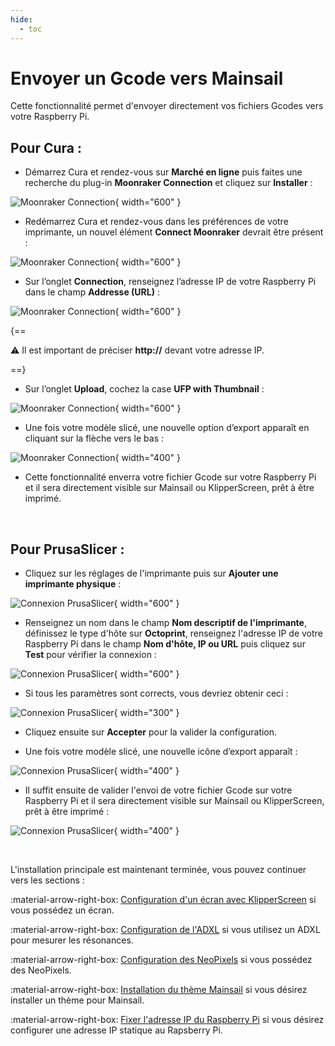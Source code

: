 ```yaml
---
hide:
  - toc
---
```


# Envoyer un Gcode vers Mainsail

Cette fonctionnalité permet d'envoyer directement vos fichiers Gcodes vers votre Raspberry Pi.


## Pour Cura :

- Démarrez Cura et rendez-vous sur **Marché en ligne** puis faites une recherche du plug-in **Moonraker Connection** et cliquez sur **Installer** :

![Moonraker Connection](../assets/img/configurations/moonraker-connection-1.png){ width="600" }

- Redémarrez Cura et rendez-vous dans les préférences de votre imprimante, un nouvel élément **Connect Moonraker** devrait être présent :

![Moonraker Connection](../assets/img/configurations/moonraker-connection-2.png){ width="600" }

- Sur l’onglet **Connection**, renseignez l’adresse IP de votre Raspberry Pi dans le champ **Addresse (URL)** :

![Moonraker Connection](../assets/img/configurations/moonraker-connection-3.png){ width="600" }

{==

:warning: Il est important de préciser **http://** devant votre adresse IP.

==}

- Sur l’onglet **Upload**, cochez la case **UFP with Thumbnail** :

![Moonraker Connection](../assets/img/configurations/moonraker-connection-4.png){ width="600" }

- Une fois votre modèle slicé, une nouvelle option d’export apparaît en cliquant sur la flèche vers le bas :

![Moonraker Connection](../assets/img/configurations/moonraker-connection-5.png){ width="400" }

- Cette fonctionnalité enverra votre fichier Gcode sur votre Raspberry Pi et il sera directement visible sur Mainsail ou KlipperScreen, prêt à être imprimé.

<br />

## Pour PrusaSlicer :

- Cliquez sur les réglages de l'imprimante puis sur **Ajouter une imprimante physique** :

![Connexion PrusaSlicer](../assets/img/configurations/prusaslicer-connection-1.png){ width="600" }

- Renseignez un nom dans le champ **Nom descriptif de l'imprimante**, définissez le type d'hôte sur **Octoprint**, renseignez l'adresse IP de votre Raspberry Pi dans le champ **Nom d'hôte, IP ou URL** puis cliquez sur **Test** pour vérifier la connexion :

![Connexion PrusaSlicer](../assets/img/configurations/prusaslicer-connection-2.png){ width="600" }

- Si tous les paramètres sont corrects, vous devriez obtenir ceci :

![Connexion PrusaSlicer](../assets/img/configurations/prusaslicer-connection-3.png){ width="300" }

- Cliquez ensuite sur **Accepter** pour la valider la configuration.

- Une fois votre modèle slicé, une nouvelle icône d’export apparaît :

![Connexion PrusaSlicer](../assets/img/configurations/prusaslicer-connection-4.png){ width="400" }

- Il suffit ensuite de valider l'envoi de votre fichier Gcode sur votre Raspberry Pi et il sera directement visible sur Mainsail ou KlipperScreen, prêt à être imprimé :

![Connexion PrusaSlicer](../assets/img/configurations/prusaslicer-connection-5.png){ width="400" }

<br />

L'installation principale est maintenant terminée, vous pouvez continuer vers les sections :

:material-arrow-right-box: [Configuration d'un écran avec KlipperScreen](../configurations/ecran-avec-klipperscreen.md) si vous possédez un écran.

:material-arrow-right-box: [Configuration de l'ADXL](../configurations/adxl.md) si vous utilisez un ADXL pour mesurer les résonances.

:material-arrow-right-box: [Configuration des NeoPixels](../configurations/neopixels.md) si vous possédez des NeoPixels.

:material-arrow-right-box: [Installation du thème Mainsail](../configurations/theme-mainsail.md) si vous désirez installer un thème pour Mainsail.

:material-arrow-right-box: [Fixer l'adresse IP du Raspberry Pi](../configurations/fixer-adresse-ip.md) si vous désirez configurer une adresse IP statique au Rapsberry Pi.

